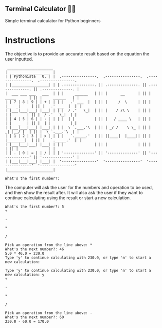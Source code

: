 ## Terminal Calculator 🔢🧮
Simple terminal calculator for Python beginners

# Instructions

The objective is to provide an accurate result based on the equation the user inputted.

```
 _____________________
|  _________________  |
| | Pythonista   0. | |  .----------------.  .----------------.  .----------------.  .----------------. 
| |_________________| | | .--------------. || .--------------. || .--------------. || .--------------. |
|  ___ ___ ___   ___  | | |     ______   | || |      __      | || |   _____      | || |     ______   | |
| | 7 | 8 | 9 | | + | | | |   .' ___  |  | || |     /  \     | || |  |_   _|     | || |   .' ___  |  | |
| |___|___|___| |___| | | |  / .'   \_|  | || |    / /\ \    | || |    | |       | || |  / .'   \_|  | |
| | 4 | 5 | 6 | | - | | | |  | |         | || |   / ____ \   | || |    | |   _   | || |  | |         | |
| |___|___|___| |___| | | |  \ `.___.'\  | || | _/ /    \ \_ | || |   _| |__/ |  | || |  \ `.___.'\  | |
| | 1 | 2 | 3 | | x | | | |   `._____.'  | || ||____|  |____|| || |  |________|  | || |   `._____.'  | |
| |___|___|___| |___| | | |              | || |              | || |              | || |              | |
| | . | 0 | = | | / | | | '--------------' || '--------------' || '--------------' || '--------------' |
| |___|___|___| |___| |  '----------------'  '----------------'  '----------------'  '----------------' 
|_____________________|

What's the first number?: 
```

The computer will ask the user for the numbers and operation to be used, and then show the result after. It will also ask the user if they want to continue calculating using the result or start a new calculation.
```
What's the first number?: 5
+

-

*

/

Pick an operation from the line above: *
What's the next number?: 46
5.0 * 46.0 = 230.0
Type 'y' to continue calculating with 230.0, or type 'n' to start a new calculation:
```
```
Type 'y' to continue calculating with 230.0, or type 'n' to start a new calculation: y
+

-

*

/

Pick an operation from the line above: -
What's the next number?: 60 
230.0 - 60.0 = 170.0

```

